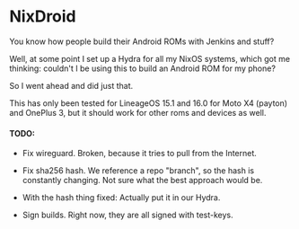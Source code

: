 # NixDroid

You know how people build their Android ROMs with Jenkins and stuff?

Well, at some point I set up a Hydra for all my NixOS systems, which got me thinking: couldn't I be using this to build an Android ROM for my phone?

So I went ahead and did just that.

This has only been tested for LineageOS 15.1 and 16.0 for Moto X4 (payton) and OnePlus 3, but it should work for other roms and devices as well.

#### TODO:

* Fix wireguard. Broken, because it tries to pull from the Internet.

* Fix sha256 hash. We reference a repo "branch", so the hash is constantly changing. Not sure what the best approach would be.

* With the hash thing fixed: Actually put it in our Hydra.

* Sign builds. Right now, they are all signed with test-keys.
